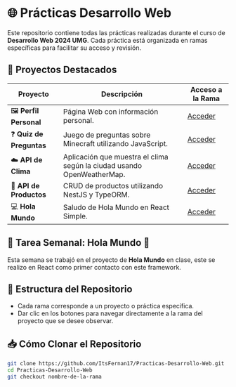# 🌐 Prácticas Desarrollo Web

Este repositorio contiene todas las prácticas realizadas durante el curso de **Desarrollo Web 2024 UMG**. Cada práctica está organizada en ramas específicas para facilitar su acceso y revisión.

## 🚀 Proyectos Destacados

| Proyecto                | Descripción                                              | Acceso a la Rama               |
|-------------------------|----------------------------------------------------------|--------------------------------|
| 🖼️ **Perfil Personal**   | Página Web con información personal. | [Acceder](https://github.com/ItsFernan17/Practicas-Desarrollo-Web/tree/Perfil-Estudiante) |
| ❓ **Quiz de Preguntas**  | Juego de preguntas sobre Minecraft utilizando JavaScript. | [Acceder](https://github.com/ItsFernan17/Practicas-Desarrollo-Web/tree/Quiz) |
| ☁️ **API de Clima**      | Aplicación que muestra el clima según la ciudad usando OpenWeatherMap. | [Acceder](https://github.com/ItsFernan17/Practicas-Desarrollo-Web/tree/API-Clima) |
| 🛒 **API de Productos**  | CRUD de productos utilizando NestJS y TypeORM.            | [Acceder](https://github.com/ItsFernan17/Practicas-Desarrollo-Web/tree/API-Productos) |
| 💻 **Hola Mundo**  | Saludo de Hola Mundo en React Simple.            | [Acceder](https://github.com/ItsFernan17/Practicas-Desarrollo-Web/tree/Hola-Mundo) |

## 📅 Tarea Semanal: Hola Mundo 🛒

Esta semana se trabajó en el proyecto de **Hola Mundo** en clase, este se realizo en React como primer contacto con este framework.

## 📂 Estructura del Repositorio

- Cada rama corresponde a un proyecto o práctica específica.
- Dar clic en los botones para navegar directamente a la rama del proyecto que se desee observar.

## 📥 Cómo Clonar el Repositorio

```bash
git clone https://github.com/ItsFernan17/Practicas-Desarrollo-Web.git
cd Practicas-Desarrollo-Web
git checkout nombre-de-la-rama
